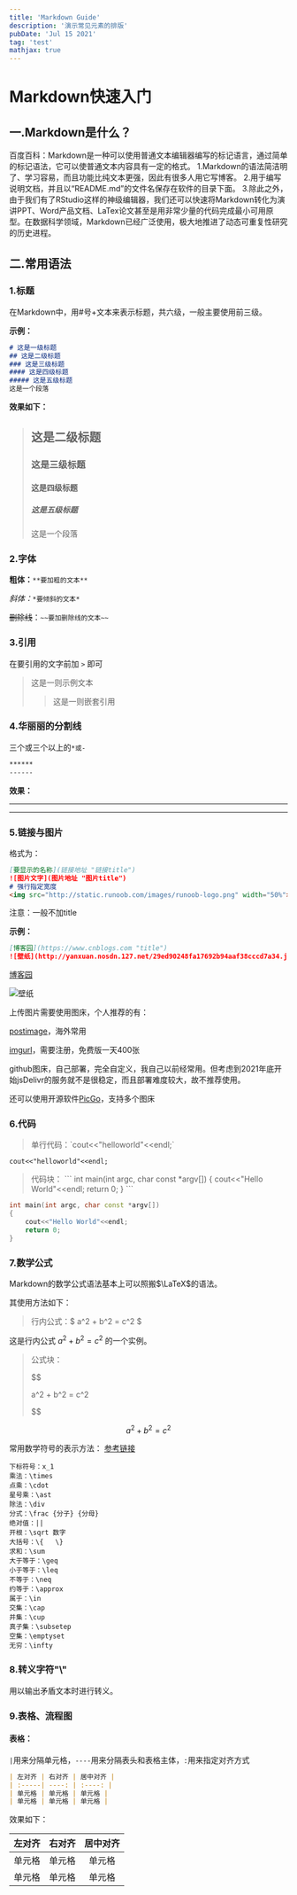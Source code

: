 ```yaml
---
title: 'Markdown Guide'
description: '演示常见元素的排版'
pubDate: 'Jul 15 2021'
tag: 'test'
mathjax: true
---
```

# Markdown快速入门

## 一.Markdown是什么？

 百度百科：Markdown是一种可以使用普通文本编辑器编写的标记语言，通过简单的标记语法，它可以使普通文本内容具有一定的格式。
 1.Markdown的语法简洁明了、学习容易，而且功能比纯文本更强，因此有很多人用它写博客。
 2.用于编写说明文档，并且以“README.md”的文件名保存在软件的目录下面。
 3.除此之外，由于我们有了RStudio这样的神级编辑器，我们还可以快速将Markdown转化为演讲PPT、Word产品文档、LaTex论文甚至是用非常少量的代码完成最小可用原型。在数据科学领域，Markdown已经广泛使用，极大地推进了动态可重复性研究的历史进程。

## 二.常用语法
### 1.标题

 在Markdown中，用#号+文本来表示标题，共六级，一般主要使用前三级。

**示例：**

```markdown
# 这是一级标题
## 这是二级标题
### 这是三级标题
#### 这是四级标题
##### 这是五级标题
这是一个段落
```
**效果如下：**

> ## 这是二级标题
> ### 这是三级标题
> #### 这是四级标题
> ##### 这是五级标题
> 这是一个段落

### 2.字体
**粗体：**`**要加粗的文本**`

*斜体：*`*要倾斜的文本*`

~~删除线~~：`~~要加删除线的文本~~`

### 3.引用

在要引用的文字前加 `>` 即可

> 这是一则示例文本
>
> > 这是一则嵌套引用

### 4.华丽丽的分割线

三个或三个以上的`*或-`

```markdown
******
------
```

**效果：**

******

------

### 5.链接与图片

格式为：

```markdown
[要显示的名称](链接地址 "链接title")
![图片文字](图片地址 "图片title")
# 强行指定宽度
<img src="http://static.runoob.com/images/runoob-logo.png" width="50%">
```

注意：一般不加title

**示例：**

```markdown
[博客园](https://www.cnblogs.com "title")
![壁纸](http://yanxuan.nosdn.127.net/29ed90248fa17692b94aaf38cccd7a34.jpg)
```

[博客园](https://www.cnblogs.com "title")

![壁纸](http://yanxuan.nosdn.127.net/29ed90248fa17692b94aaf38cccd7a34.jpg)

上传图片需要使用图床，个人推荐的有：

[postimage](https://postimages.org/)，海外常用

[imgurl](https://www.imgurl.org/vip/manage/upload)，需要注册，免费版一天400张

github图床，自己部署，完全自定义，我自己以前经常用。但考虑到2021年底开始jsDelivr的服务就不是很稳定，而且部署难度较大，故不推荐使用。

还可以使用开源软件[PicGo](https://github.com/Molunerfinn/PicGo)，支持多个图床

### 6.代码

> 单行代码：\`cout<<"helloworld"<<endl;\`

`cout<<"helloworld"<<endl;`

> 代码块：
> \`\`\`
> int main(int argc, char const *argv[])
> {
> 	cout<<"Hello World"<<endl;
> 	return 0;
> }
> \`\`\`

``` cpp
int main(int argc, char const *argv[])
{
	cout<<"Hello World"<<endl;
	return 0;
}
```

### 7.数学公式

Markdown的数学公式语法基本上可以照搬$\LaTeX$的语法。

其使用方法如下：

> 行内公式：\$ a^2 + b^2 = c^2 \$	

这是行内公式  $a^2 + b^2 = c^2$  的一个实例。

> 公式块：
>
> \$\$
>
> a^2 + b^2 = c^2
>
> \$\$

$$
a^2+b^2=c^2
$$

常用数学符号的表示方法： [参考链接](https://www.jianshu.com/p/e74eb43960a1)

```
下标符号：x_1
乘法：\times
点乘：\cdot
星号乘：\ast
除法：\div
分式：\frac {分子} {分母}
绝对值：||
开根：\sqrt 数字
大括号：\{   \}
求和：\sum
大于等于：\geq
小于等于：\leq
不等于：\neq
约等于：\approx
属于：\in
交集：\cap
并集：\cup
真子集：\subsetep
空集：\emptyset
无穷：\infty
```

### 8.转义字符"\\"

用以输出矛盾文本时进行转义。

### 9.表格、流程图

#### 表格：

`|`用来分隔单元格，`----`用来分隔表头和表格主体，`:`用来指定对齐方式

```markdown
| 左对齐 | 右对齐 | 居中对齐 |
| :-----| ----: | :----: |
| 单元格 | 单元格 | 单元格 |
| 单元格 | 单元格 | 单元格 |
```

效果如下：

| 左对齐 | 右对齐 | 居中对齐 |
| :----- | -----: | :------: |
| 单元格 | 单元格 |  单元格  |
| 单元格 | 单元格 |  单元格  |
